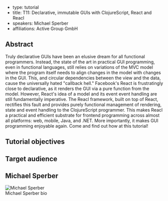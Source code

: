 - type: tutorial
- title: T11: Declarative, immutable GUIs with ClojureScript, React and Reacl
- speakers: Michael Sperber
- affiliations: Active Group GmbH

## Abstract
Truly declarative GUIs have been an elusive dream for all functional
programmers. Instead, the state of the art in practical GUI
programming, even in functional languages, still relies on variations
of the MVC model where the program itself needs to align changes in
the model with changes in the GUI. This, and circular dependencies
between the view and the data, cause the universally hated "callback
hell." Facebook's React is frustratingly close to declarative, as it
renders the GUI via a pure function from the model. However, React's
idea of a model and its event event handling are still fundamentally
imperative. The Reacl framework, built on top of React, rectifies
this fault and provides purely functional management of rendering,
state and event handling to the ClojureScript programmer. This makes
Reacl a practical and efficient substrate for frontend programming
across almost all platforms: web, mobile, Java, and .NET. More
importantly, it makes GUI programming enjoyable again. Come and find
out how at this tutorial!


## Tutorial objectives


## Target audience

## Michael Sperber
<div class="row" media:type="text/omd">

<div class="medium-4 columns">
<img src="img/michael-sperber.jpg" alt="Michael Sperber"></img>
</div>

<div class="medium-8 columns" media:type="text/omd">
Michael Sperber bio
</div>

</div>
